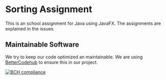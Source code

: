 # Sorting Assignment

This is an school assignment for Java using JavaFX. The assignments are explained in the issues.
 
## Maintainable Software

We try to keep our code optimized an maintainable. We are using [BetterCodehub](https://bettercodehub.com) to ensure this in our project.


[![BCH compliance](https://bettercodehub.com/edge/badge/koenhendriks/SortAssignment)](https://bettercodehub.com/)
